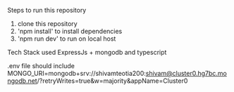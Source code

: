 Steps to run this repository

1. clone this repository
2. 'npm install' to install dependencies
3. 'npm run dev' to run on local host

Tech Stack used
ExpressJs + mongodb and typescript

.env file should include
MONGO_URI=mongodb+srv://shivamteotia200:shivam@cluster0.hg7bc.mongodb.net/?retryWrites=true&w=majority&appName=Cluster0

<!-- PORT=8000
NODE_ENV=development -->
